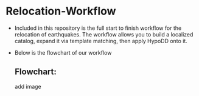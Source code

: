 # Relocation-Workflow
- Included in this repository is the full start to finish workflow for the relocation of earthquakes. The workflow allows you to build a localized catalog, expand it via template matching, then apply HypoDD onto it.
- Below is the flowchart of our workflow


  ## Flowchart:
  add image
